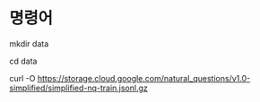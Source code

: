 # 명령어
mkdir data

cd data

curl -O https://storage.cloud.google.com/natural_questions/v1.0-simplified/simplified-nq-train.jsonl.gz
